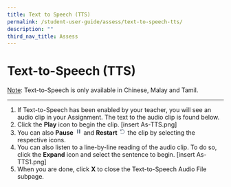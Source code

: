 ```yaml
---
title: Text to Speech (TTS)
permalink: /student-user-guide/assess/text-to-speech-tts/
description: ""
third_nav_title: Assess
---
```

<h1 id="text-to-speech-tts-">Text-to-Speech (TTS)</h1>
<p><u>Note</u>: Text-to-Speech is only available in Chinese, Malay and Tamil.</p>
<hr>
<ol>
<li>If Text-to-Speech has been enabled by your teacher, you will see an audio clip in your Assignment. The text to the audio clip is found below.</li>
<li>Click the <strong>Play</strong> icon to begin the clip. [insert As-TTS.png]</li>
<li>You can also <strong>Pause</strong> <img style="width:1rem; display: inline;" src="/images/Icons/Pause.svg"> and <strong>Restart</strong> <img style="width:1rem; display: inline;" src="/images/Icons/Refresh.svg"> the clip by selecting the respective icons.</li>
<li>You can also listen to a line-by-line reading of the audio clip. To do so, click the <strong>Expand</strong> icon and select the sentence to begin. [insert As-TTS1.png]</li>
<li>When you are done, click <strong>X</strong> to close the Text-to-Speech Audio File subpage.</li>
</ol>